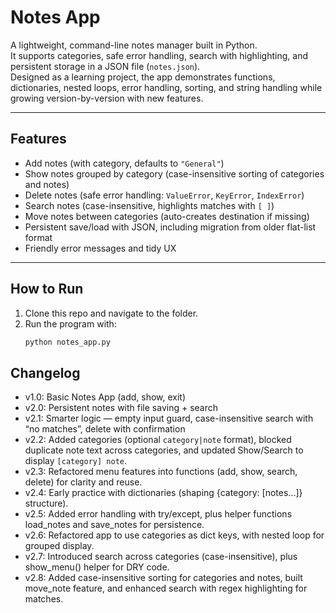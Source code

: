 # Notes App  

A lightweight, command-line notes manager built in Python.  
It supports categories, safe error handling, search with highlighting, and persistent storage in a JSON file (`notes.json`).  
Designed as a learning project, the app demonstrates functions, dictionaries, nested loops, error handling, sorting, and string handling while growing version-by-version with new features.  

---

## Features
- Add notes (with category, defaults to `"General"`)  
- Show notes grouped by category (case-insensitive sorting of categories and notes)  
- Delete notes (safe error handling: `ValueError`, `KeyError`, `IndexError`)  
- Search notes (case-insensitive, highlights matches with `[ ]`)  
- Move notes between categories (auto-creates destination if missing)  
- Persistent save/load with JSON, including migration from older flat-list format  
- Friendly error messages and tidy UX  

---

## How to Run
1. Clone this repo and navigate to the folder.  
2. Run the program with:  
   ```bash
   python notes_app.py


## Changelog
- v1.0: Basic Notes App (add, show, exit)
- v2.0: Persistent notes with file saving + search
- v2.1: Smarter logic — empty input guard, case-insensitive search with “no matches”, delete with confirmation
- v2.2: Added categories (optional `category|note` format), blocked duplicate note text across categories, and updated Show/Search to display `[category] note`.
- v2.3: Refactored menu features into functions (add, show, search, delete) for clarity and reuse.
- v2.4: Early practice with dictionaries (shaping {category: [notes...]} structure).
- v2.5: Added error handling with try/except, plus helper functions load_notes and save_notes for persistence.
- v2.6: Refactored app to use categories as dict keys, with nested loop for grouped display.
- v2.7: Introduced search across categories (case-insensitive), plus show_menu() helper for DRY code.
- v2.8: Added case-insensitive sorting for categories and notes, built move_note feature, and enhanced search with regex highlighting for matches.


